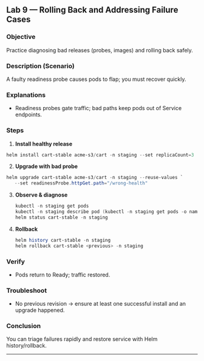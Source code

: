 ## Lab 9 — Rolling Back and Addressing Failure Cases

### Objective

Practice diagnosing bad releases (probes, images) and rolling back safely.

### Description (Scenario)

A faulty readiness probe causes pods to flap; you must recover quickly.

### Explanations

* Readiness probes gate traffic; bad paths keep pods out of Service endpoints.

### Steps

1. **Install healthy release**

```powershell
helm install cart-stable acme-s3/cart -n staging --set replicaCount=3
```
2. **Upgrade with bad probe**

```powershell
helm upgrade cart-stable acme-s3/cart -n staging --reuse-values `
   --set readinessProbe.httpGet.path="/wrong-health"
```
3. **Observe & diagnose**

   ```powershell
   kubectl -n staging get pods
   kubectl -n staging describe pod (kubectl -n staging get pods -o name | Select-Object -First 1)
   helm status cart-stable -n staging
   ```
4. **Rollback**

   ```powershell
   helm history cart-stable -n staging
   helm rollback cart-stable <previous> -n staging
   ```

### Verify

* Pods return to Ready; traffic restored.

### Troubleshoot

* No previous revision → ensure at least one successful install and an upgrade happened.

### Conclusion

You can triage failures rapidly and restore service with Helm history/rollback.

---

